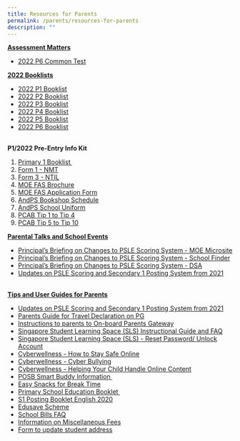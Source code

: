 ```yaml
---
title: Resources for Parents
permalink: /parents/resources-for-parents
description: ""
---
```

<p><strong><u>Assessment Matters<br /></u></strong></p>
<ul>
<li><a href="https://andersonpri.moe.edu.sg/qql/slot/u196/2022/2022%20P6%20Class%20Tests.pdf" target="_blank" rel="noopener">2022 P6 Common Test</a></li>
</ul>
<p><strong><u>2022 Booklists</u></strong><strong><u><br /></u></strong></p>
<ul>
<li><a href="https://andersonpri.moe.edu.sg/qql/slot/u196/2022/2022%20Booklist/P1_30-10-2021.pdf" target="_blank" rel="noopener">2022 P1 Booklist</a></li>
<li><a href="https://andersonpri.moe.edu.sg/qql/slot/u196/2022/2022%20Booklist/P2_02-11-2021.pdf" target="_blank" rel="noopener">2022 P2 Booklist</a></li>
<li><a href="https://andersonpri.moe.edu.sg/qql/slot/u196/2022/2022%20Booklist/P3_02-11-2021.pdf" target="_blank" rel="noopener">2022 P3 Booklist</a></li>
<li><a href="https://andersonpri.moe.edu.sg/qql/slot/u196/2022/2022%20Booklist/P4_02-11-2021.pdf" target="_blank" rel="noopener">2022 P4 Booklist</a></li>
<li><a href="https://andersonpri.moe.edu.sg/qql/slot/u196/2022/2022%20Booklist/P5_02-11-2021.pdf" target="_blank" rel="noopener">2022 P5 Booklist</a>&nbsp;</li>
<li><a href="https://andersonpri.moe.edu.sg/qql/slot/u196/2022/2022%20Booklist/P6_02-11-2021.pdf" target="_blank" rel="noopener">2022 P6 Booklist</a></li>
</ul>
<p><strong><br />P1/2022 Pre-Entry Info Kit</strong></p>
<ol>
<li><a href="https://andersonpri.moe.edu.sg/qql/slot/u196/2022/P1%202022%20Info%20Kit/1.%20P1%202022%20Booklist.pdf" target="_blank" rel="noopener">Primary 1 Booklist&nbsp;</a></li>
<li><a href="https://andersonpri.moe.edu.sg/qql/slot/u196/2022/P1%202022%20Info%20Kit/2.%20Form%201%20-%20NMT.pdf" target="_blank" rel="noopener">Form 1 - NMT</a></li>
<li><a href="https://andersonpri.moe.edu.sg/qql/slot/u196/2022/P1%202022%20Info%20Kit/3.%20Form%203%20-%20NTIL.pdf" target="_blank" rel="noopener">Form 3 - NTIL</a></li>
<li><a href="https://andersonpri.moe.edu.sg/qql/slot/u196/2022/P1%202022%20Info%20Kit/4.%20MOE%20FAS%20Brochure%202022.pdf" target="_blank" rel="noopener">MOE FAS Brochure</a></li>
<li><a href="https://andersonpri.moe.edu.sg/qql/slot/u196/2022/P1%202022%20Info%20Kit/5.%20MOE%20FAS%20Application%20Form.pdf" target="_blank" rel="noopener">MOE FAS Application Form</a></li>
<li><a href="https://andersonpri.moe.edu.sg/qql/slot/u196/2022/P1%202022%20Info%20Kit/6.%20AndPS%202021%20Bookshop%20Schedule.pdf" target="_blank" rel="noopener">AndPS Bookshop Schedule</a></li>
<li><a href="https://andersonpri.moe.edu.sg/qql/slot/u196/2022/P1%202022%20Info%20Kit/7.%20AndPS%202021%20Uniform%20Sale%20Schedule.pdf" target="_blank" rel="noopener">AndPS School Uniform</a></li>
<li><a href="https://andersonpri.moe.edu.sg/qql/slot/u196/2022/P1%202022%20Info%20Kit/8.%202021%20PCAB%20Tip%201%20-%20Tip%204.pdf" target="_blank" rel="noopener">PCAB Tip 1 to Tip 4</a></li>
<li><a href="https://andersonpri.moe.edu.sg/qql/slot/u196/2022/P1%202022%20Info%20Kit/9.%202021%20PCAB%20Tip%205%20-%20Tip%2010.pdf" target="_blank" rel="noopener">PCAB Tip 5 to Tip 10</a></li>
</ol>
<p><strong><u>Parental Talks and School Events</u></strong></p>
<ul>
<li><a href="https://www.moe.gov.sg/microsites/psle-fsbb/index.html" target="_blank" rel="noopener">Principal&rsquo;s Briefing on Changes to PSLE Scoring System - MOE Microsite</a></li>
<li><a href="https://www.moe.gov.sg/schoolfinder" target="_blank" rel="noopener">Principal&rsquo;s Briefing on Changes to PSLE Scoring System - School Finder</a></li>
<li><a href="https://www.moe.gov.sg/secondary/dsa" target="_blank" rel="noopener">Principal&rsquo;s Briefing on Changes to PSLE Scoring System - DSA</a></li>
<li><a href="https://andersonpri-moe-edu-sg-admin.cwp.sg/qql/slot/u196/docs/parents/2020/New%20AL%20Infographic.pdf" target="_blank" rel="noopener">Updates on PSLE Scoring and Secondary 1 Posting System from 2021</a>&nbsp;</li>
</ul>
<p><br /><strong><u>Tips and User Guides for Parents</u></strong></p>
<ul>
<li><a href="https://andersonpri.moe.edu.sg/qql/slot/u196/docs/parents/2020/New%20AL%20Infographic.pdf" target="_blank" rel="noopener">Updates on PSLE Scoring and Secondary 1 Posting System from 2021</a></li>
<li><a href="https://andersonpri.moe.edu.sg/qql/slot/u196/docs/parents/2019/Resources%20to%20parents/Parents%20Guide%20for%20Travel%20Declaration%20on%20PG.pdf" target="_blank" rel="noopener">Parents Guide for Travel Declaration on PG</a></li>
<li><a href="https://andersonpri.moe.edu.sg/qql/slot/u196/docs/parents/2019/Instructions%20to%20parents%20to%20On-board%20Parents%20Gateway.pdf" target="_blank" rel="noopener">Instructions to parents to On-board Parents Gateway</a></li>
<li><a href="https://andersonpri.moe.edu.sg/qql/slot/u196/docs/letters/2018/April/Student%20Annexes%20(Instructions%20and%20FAQs%20updated%2029%20Mar).pdf" target="_blank" rel="noopener">Singapore Student Learning Space (SLS) Instructional Guide and FAQ</a></li>
<li><a href="https://andersonpri-moe-edu-sg-admin.cwp.sg/qql/slot/u196/docs/letters/2019/Sept%202019/SLS%20Familiarisation%20Exercise%202019%20(For%20Students)%20-%20website.pdf" target="_blank" rel="noopener">Singapore Student Learning Space (SLS) - Reset Password/ Unlock Account</a></li>
<li><a href="https://andersonpri.moe.edu.sg/qql/slot/u196/docs/letters/2017/November/Cyberwellness%20Tip%20Sheet%20for%20Parents%20T4%202017.pdf" target="_blank" rel="noopener">Cyberwellness - How to Stay Safe Online</a></li>
<li><a href="https://andersonpri.moe.edu.sg/qql/slot/u196/General/Home%20Tabs/Announcements/Tip%20Sheet%20on%20Cyber%20Bullying.pdf" target="_blank" rel="noopener">Cyberwellness - Cyber Bullying</a></li>
<li><a href="https://andersonpri.moe.edu.sg/qql/slot/u196/docs/letters/2018/May/3B)%202018%20T2%20Parents%20Tip%20Sheet.pdf" target="_blank" rel="noopener">Cyberwellness - Helping Your Child Handle Online Content</a></li>
<li><a href="https://andersonpri.moe.edu.sg/qql/slot/u196/General/2020%20Metadata/POSB%20Smart%20Buddy.pdf" target="_blank" rel="noopener">POSB Smart Buddy Information&nbsp;</a></li>
<li><a href="https://moe-andersonpri-staging.netlify.app/easy-snacks-for-break-time" target="_blank" rel="noopener">Easy Snacks for Break Time</a></li>
<li><a href="https://andersonpri.moe.edu.sg/qql/slot/u196/docs/parents/2019/primary-school-education-booklet.pdf">Primary School Education Booklet&nbsp;</a></li>
<li><a href="https://andersonpri-moe-edu-sg-admin.cwp.sg/qql/slot/u196/docs/letters/2020/S1-Posting-Booklet-English-2020.pdf" target="_blank" rel="noopener">S1 Posting Booklet English 2020</a>&nbsp;</li>
<li><a href="https://www.moe.gov.sg/education/edusave" target="_blank" rel="noopener">Edusave Scheme</a></li>
<li><a href="https://andersonpri.moe.edu.sg/qql/slot/u196/General/2020%20Metadata/School%20Bill%20FAQ.pdf" target="_blank" rel="noopener">School Bills FAQ</a></li>
<li><a href="https://andersonpri.moe.edu.sg/qql/slot/u196/docs/parents/2019/Resources%20to%20parents/Information%20on%20Miscellaneous%20Fees.pdf" target="_blank" rel="noopener">Information on Miscellaneous Fees</a></li>
<li><a href="https://andersonpri.moe.edu.sg/qql/slot/u196/General/2020%20Metadata/Address%20Update%20Form.pdf" target="_blank" rel="noopener">Form to update student address</a></li>
</ul>